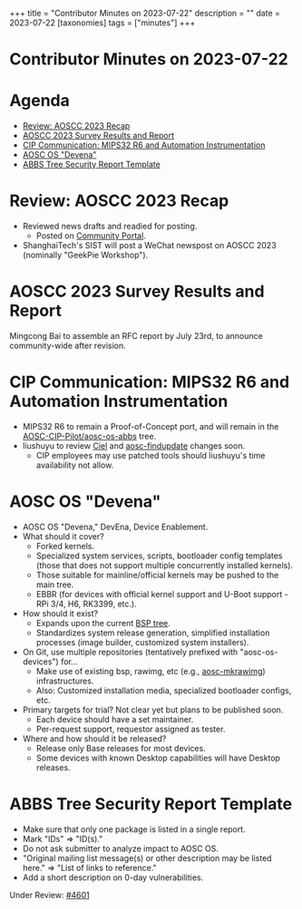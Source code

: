 +++
title = "Contributor Minutes on 2023-07-22"
description = ""
date = 2023-07-22
[taxonomies]
tags = ["minutes"]
+++

Contributor Minutes on 2023-07-22
=================================

Agenda
======

- [Review: AOSCC 2023 Recap](#review-aoscc-2023-recap)
- [AOSCC 2023 Survey Results and Report](#aoscc-2023-survey-results-and-report)
- [CIP Communication: MIPS32 R6 and Automation Instrumentation](#cip-communication-mips32-r6-and-automation-instrumentation)
- [AOSC OS "Devena"](#aosc-os-devena)
- [ABBS Tree Security Report Template](#abbs-tree-security-report-template)

Review: AOSCC 2023 Recap
========================

- Reviewed news drafts and readied for posting.
    - Posted on [Community Portal](https://aosc.io/news/posts/2023-07-22-aoscc-2023-re-cap/).
- ShanghaiTech's SIST will post a WeChat newspost on AOSCC 2023 (nominally "GeekPie Workshop").

AOSCC 2023 Survey Results and Report
====================================

Mingcong Bai to assemble an RFC report by July 23rd, to announce community-wide after revision.

CIP Communication: MIPS32 R6 and Automation Instrumentation
===========================================================

- MIPS32 R6 to remain a Proof-of-Concept port, and will remain in the [AOSC-CIP-Pilot/aosc-os-abbs](https://github.com/AOSC-CIP-Pilot/aosc-os-abbs) tree.
- liushuyu to review [Ciel](https://github.com/AOSC-Dev/ciel-rs) and [aosc-findupdate](https://github.com/AOSC-Dev/aosc-findupdate) changes soon.
    - CIP employees may use patched tools should liushuyu's time availability not allow.

AOSC OS "Devena"
================

- AOSC OS "Devena," DevEna, Device Enablement.
- What should it cover?
    - Forked kernels.
    - Specialized system services, scripts, bootloader config templates (those that does not support multiple concurrently installed kernels).
    - Those suitable for mainline/official kernels may be pushed to the main tree.
    - EBBR (for devices with official kernel support and U-Boot support - RPi 3/4, H6, RK3399, etc.).
- How should it exist?
    - Expands upon the current [BSP tree](https://github.com/AOSC-Dev/aosc-os-bsps).
    - Standardizes system release generation, simplified installation processes (image builder, customized system installers).
- On Git, use multiple repositories (tentatively prefixed with "aosc-os-devices") for...
    - Make use of existing bsp, rawimg, etc (e.g., [aosc-mkrawimg](https://github.com/AOSC-Dev/aosc-mkrawimg)) infrastructures.
    - Also: Customized installation media, specialized bootloader configs, etc.
- Primary targets for trial? Not clear yet but plans to be published soon.
    - Each device should have a set maintainer.
    - Per-request support, requestor assigned as tester.
- Where and how should it be released?
    - Release only Base releases for most devices.
    - Some devices with known Desktop capabilities will have Desktop releases.

ABBS Tree Security Report Template
==================================

- Make sure that only one package is listed in a single report.
- Mark "IDs" => "ID(s)."
- Do not ask submitter to analyze impact to AOSC OS.
- "Original mailing list message(s) or other description may be listed here." => "List of links to reference."
- Add a short description on 0-day vulnerabilities.

Under Review: [#4601](https://github.com/AOSC-Dev/aosc-os-abbs/pull/4601)
